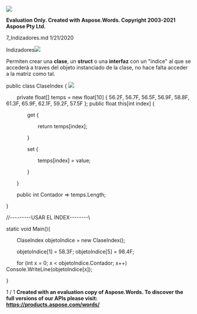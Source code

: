 ﻿![](1\_Indizadores.001.png)

**Evaluation Only. Created with Aspose.Words. Copyright 2003-2021 Aspose Pty Ltd.**

7\_Indizadores.md 1/21/2020

Indizadores![](1\_Indizadores.002.png)

Permiten crear una **clase**, un **struct** o una **interfaz** con un "indice" al que se accederá a traves del objeto instanciado de la clase, no hace falta acceder a la matriz como tal.

public class ClaseIndex { ![](1\_Indizadores.003.png)

`    `private float[] temps = new float[10] { 56.2F, 56.7F, 56.5F, 56.9F, 58.8F,                                             61.3F, 65.9F, 62.1F, 59.2F, 57.5F };     public float this[int index] { 

`        `get { 

`            `return temps[index]; 

`        `} 

`        `set { 

`            `temps[index] = value; 

`        `} 

`    `} 

`    `public int Contador => temps.Length; 

} 

//---------USAR EL INDEX--------\\

static void Main(){ 

`    `ClaseIndex objetoIndice = new ClaseIndex(); 

`    `objetoIndice[1] = 58.3F;     objetoIndice[5] = 98.4F; 

`    `for (int x = 0; x < objetoIndice.Contador; x++)         Console.WriteLine(objetoIndice[x]); 

} 

1 / 1
**Created with an evaluation copy of Aspose.Words. To discover the full versions of our APIs please visit: https://products.aspose.com/words/**

